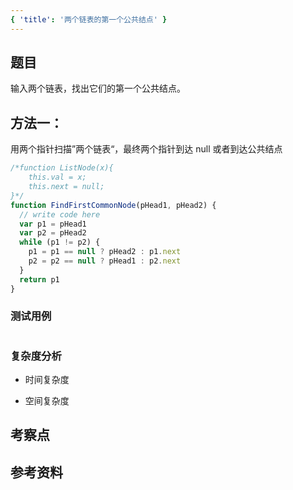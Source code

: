 ```yaml
---
{ 'title': '两个链表的第一个公共结点' }
---
```


## 题目

输入两个链表，找出它们的第一个公共结点。

## 方法一：

用两个指针扫描”两个链表“，最终两个指针到达 null 或者到达公共结点

```js
/*function ListNode(x){
    this.val = x;
    this.next = null;
}*/
function FindFirstCommonNode(pHead1, pHead2) {
  // write code here
  var p1 = pHead1
  var p2 = pHead2
  while (p1 != p2) {
    p1 = p1 == null ? pHead2 : p1.next
    p2 = p2 == null ? pHead1 : p2.next
  }
  return p1
}
```

### 测试用例

```js
```

### 复杂度分析

- 时间复杂度

- 空间复杂度

## 考察点

## 参考资料
